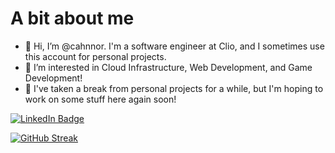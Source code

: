 # A bit about me
- 👋 Hi, I’m @cahnnor. I'm a software engineer at Clio, and I sometimes use this account for personal projects.
- 👀 I’m interested in Cloud Infrastructure, Web Development, and Game Development!
- 🌱 I've taken a break from personal projects for a while, but I'm hoping to work on some stuff here again soon!

<!---
cahnnor/cahnnor is a ✨ special ✨ repository because its `README.md` (this file) appears on your GitHub profile.
You can click the Preview link to take a look at your changes.
--->
[![LinkedIn Badge](https://img.shields.io/badge/LinkedIn-Profile-informational?style=flat&logo=linkedin&logoColor=white&color=0D76A8)](https://www.linkedin.com/in/connor-lane-13b163144/)

[![GitHub Streak](http://github-readme-streak-stats.herokuapp.com?user=Cahnnor&theme=dark&hide_border=true)](https://git.io/streak-stats)
